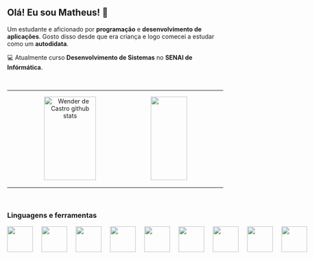 ## Olá! Eu sou Matheus! 👋
Um estudante e aficionado por **programação** e **desenvolvimento de aplicações**. Gosto disso desde que era criança e logo comecei a estudar como um **autodidata**. 
<p>💻 Atualmente curso <strong>Desenvolvimento de Sistemas</strong> no <strong>SENAI de Infórmática</strong>.</p>


<br/>

---

<div align="center">
  <img width="49%" height="195px" src="https://github-readme-stats.vercel.app/api?username=MatheusMacedoDev&show_icons=true&count_private=true&hide_border=true&ring_color=ea1233&title_color=ffffff&icon_color=ea1233&rank-circle_color=ea1233&text_color=ffffff&bg_color=0d1117" alt="Wender de Castro github stats" /> 
  <img width="41%" height="195px" src="https://github-readme-stats.vercel.app/api/top-langs/?username=MatheusMacedoDev&layout=compact&hide_border=true&title_color=ffffff&text_color=ffffff&bg_color=0d1117" />
</div>

---

<br/>

### Linguagens e ferramentas
<div style="display: flex; gap: 20px;">
  <img width="60px" src="https://cdn.jsdelivr.net/gh/devicons/devicon/icons/c/c-original.svg" />
  <img width="60px" src="https://cdn.jsdelivr.net/gh/devicons/devicon/icons/cplusplus/cplusplus-original.svg" />
  <img width="60px" src="https://cdn.jsdelivr.net/gh/devicons/devicon/icons/csharp/csharp-original.svg" />
  <img width="60px" src="https://cdn.jsdelivr.net/gh/devicons/devicon/icons/java/java-original.svg" />
  <img width="60px" src="https://cdn.jsdelivr.net/gh/devicons/devicon/icons/javascript/javascript-original.svg" />
  <img width="60px" src="https://cdn.jsdelivr.net/gh/devicons/devicon/icons/git/git-original.svg" />
  <img width="60px" src="https://cdn.jsdelivr.net/gh/devicons/devicon/icons/figma/figma-original.svg" />
  <img width="60px" src="https://cdn.jsdelivr.net/gh/devicons/devicon/icons/visualstudio/visualstudio-plain.svg" />
  <img width="60px" src="https://cdn.jsdelivr.net/gh/devicons/devicon/icons/trello/trello-plain.svg" />
</div>     
               



<!--
**MatheusMacedoDev/MatheusMacedoDev** is a ✨ _special_ ✨ repository because its `README.md` (this file) appears on your GitHub profile.

Here are some ideas to get you started:

- 🔭 I’m currently working on ...
- 🌱 I’m currently learning ...
- 👯 I’m looking to collaborate on ...
- 🤔 I’m looking for help with ...
- 💬 Ask me about ...
- 📫 How to reach me: ...
- 😄 Pronouns: ...
- ⚡ Fun fact: ...
-->
